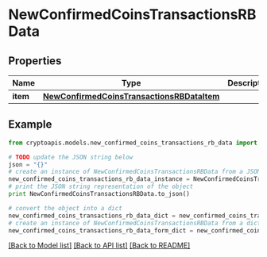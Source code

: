 # NewConfirmedCoinsTransactionsRBData


## Properties
Name | Type | Description | Notes
------------ | ------------- | ------------- | -------------
**item** | [**NewConfirmedCoinsTransactionsRBDataItem**](NewConfirmedCoinsTransactionsRBDataItem.md) |  | 

## Example

```python
from cryptoapis.models.new_confirmed_coins_transactions_rb_data import NewConfirmedCoinsTransactionsRBData

# TODO update the JSON string below
json = "{}"
# create an instance of NewConfirmedCoinsTransactionsRBData from a JSON string
new_confirmed_coins_transactions_rb_data_instance = NewConfirmedCoinsTransactionsRBData.from_json(json)
# print the JSON string representation of the object
print NewConfirmedCoinsTransactionsRBData.to_json()

# convert the object into a dict
new_confirmed_coins_transactions_rb_data_dict = new_confirmed_coins_transactions_rb_data_instance.to_dict()
# create an instance of NewConfirmedCoinsTransactionsRBData from a dict
new_confirmed_coins_transactions_rb_data_form_dict = new_confirmed_coins_transactions_rb_data.from_dict(new_confirmed_coins_transactions_rb_data_dict)
```
[[Back to Model list]](../README.md#documentation-for-models) [[Back to API list]](../README.md#documentation-for-api-endpoints) [[Back to README]](../README.md)


